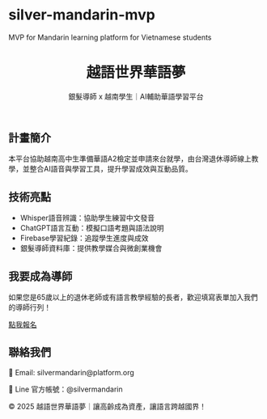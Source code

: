 # silver-mandarin-mvp
MVP for Mandarin learning platform for Vietnamese students
<!DOCTYPE html>
<html lang="zh-Hant">
<head>
  <meta charset="UTF-8">
  <meta name="viewport" content="width=device-width, initial-scale=1.0">
  <title>越語世界華語夢｜銀髮導師 x 越南學生</title>
  <link rel="stylesheet" href="style.css">
</head>
<body>
  <header>
    <h1>越語世界華語夢</h1>
    <p>銀髮導師 x 越南學生｜AI輔助華語學習平台</p>
  </header>

  <section>
    <h2>計畫簡介</h2>
    <p>本平台協助越南高中生準備華語A2檢定並申請來台就學，由台灣退休導師線上教學，並整合AI語音與學習工具，提升學習成效與互動品質。</p>
  </section>

  <section>
    <h2>技術亮點</h2>
    <ul>
      <li>Whisper語音辨識：協助學生練習中文發音</li>
      <li>ChatGPT語言互動：模擬口語考題與語法說明</li>
      <li>Firebase學習紀錄：追蹤學生進度與成效</li>
      <li>銀髮導師資料庫：提供教學媒合與微創業機會</li>
    </ul>
  </section>

  <section>
    <h2>我要成為導師</h2>
    <p>如果您是65歲以上的退休老師或有語言教學經驗的長者，歡迎填寫表單加入我們的導師行列！</p>
    <a class="button" href="https://docs.google.com/forms/d/e/1FAIpQLSdFILLINFORMID/viewform" target="_blank">點我報名</a>
  </section>

  <section>
    <h2>聯絡我們</h2>
    <p>📧 Email: silvermandarin@platform.org</p>
    <p>💬 Line 官方帳號：@silvermandarin</p>
  </section>

  <footer>
    <p>© 2025 越語世界華語夢｜讓高齡成為資產，讓語言跨越國界！</p>
  </footer>
</body>
</html>
